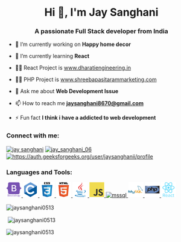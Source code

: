 <h1 align="center">Hi 👋, I'm Jay Sanghani</h1>
<h3 align="center">A passionate Full Stack developer from India</h3>

- 🔭 I’m currently working on **Happy home decor**

- 🌱 I’m currently learning **React**

- 👨‍💻 React Project is www.dharatiengineering.in

- 👨‍💻 PHP Project is www.shreebapasitarammarketing.com

- 💬 Ask me about **Web Development Issue**

- 📫 How to reach me **jaysanghani8670@gmail.com**

- ⚡ Fun fact **I think i have a addicted to web development**

<h3 align="left">Connect with me:</h3>
<p align="left">
<a href="https://fb.com/jay sanghani" target="blank"><img align="center" src="https://raw.githubusercontent.com/rahuldkjain/github-profile-readme-generator/master/src/images/icons/Social/facebook.svg" alt="jay sanghani" height="30" width="40" /></a>
<a href="https://instagram.com/jay_sanghani_06" target="blank"><img align="center" src="https://raw.githubusercontent.com/rahuldkjain/github-profile-readme-generator/master/src/images/icons/Social/instagram.svg" alt="jay_sanghani_06" height="30" width="40" /></a>
<a href="https://auth.geeksforgeeks.org/user/https://auth.geeksforgeeks.org/user/jaysanghanii/profile" target="blank"><img align="center" src="https://raw.githubusercontent.com/rahuldkjain/github-profile-readme-generator/master/src/images/icons/Social/geeks-for-geeks.svg" alt="https://auth.geeksforgeeks.org/user/jaysanghanii/profile" height="30" width="40" /></a>
</p>

<h3 align="left">Languages and Tools:</h3>
<p align="left"> <a href="https://getbootstrap.com" target="_blank" rel="noreferrer"> <img src="https://raw.githubusercontent.com/devicons/devicon/master/icons/bootstrap/bootstrap-plain-wordmark.svg" alt="bootstrap" width="40" height="40"/> </a> <a href="https://www.cprogramming.com/" target="_blank" rel="noreferrer"> <img src="https://raw.githubusercontent.com/devicons/devicon/master/icons/c/c-original.svg" alt="c" width="40" height="40"/> </a> <a href="https://www.w3schools.com/css/" target="_blank" rel="noreferrer"> <img src="https://raw.githubusercontent.com/devicons/devicon/master/icons/css3/css3-original-wordmark.svg" alt="css3" width="40" height="40"/> </a> <a href="https://www.w3.org/html/" target="_blank" rel="noreferrer"> <img src="https://raw.githubusercontent.com/devicons/devicon/master/icons/html5/html5-original-wordmark.svg" alt="html5" width="40" height="40"/> </a> <a href="https://www.java.com" target="_blank" rel="noreferrer"> <img src="https://raw.githubusercontent.com/devicons/devicon/master/icons/java/java-original.svg" alt="java" width="40" height="40"/> </a> <a href="https://developer.mozilla.org/en-US/docs/Web/JavaScript" target="_blank" rel="noreferrer"> <img src="https://raw.githubusercontent.com/devicons/devicon/master/icons/javascript/javascript-original.svg" alt="javascript" width="40" height="40"/> </a> <a href="https://www.microsoft.com/en-us/sql-server" target="_blank" rel="noreferrer"> <img src="https://www.svgrepo.com/show/303229/microsoft-sql-server-logo.svg" alt="mssql" width="40" height="40"/> </a> <a href="https://www.mysql.com/" target="_blank" rel="noreferrer"> <img src="https://raw.githubusercontent.com/devicons/devicon/master/icons/mysql/mysql-original-wordmark.svg" alt="mysql" width="40" height="40"/> </a> <a href="https://www.php.net" target="_blank" rel="noreferrer"> <img src="https://raw.githubusercontent.com/devicons/devicon/master/icons/php/php-original.svg" alt="php" width="40" height="40"/> </a> <a href="https://reactjs.org/" target="_blank" rel="noreferrer"> <img src="https://raw.githubusercontent.com/devicons/devicon/master/icons/react/react-original-wordmark.svg" alt="react" width="40" height="40"/> </a> </p>

<p><img align="center" src="https://github-readme-stats.vercel.app/api/top-langs?username=jaysanghani0513&show_icons=true&locale=en&layout=compact" alt="jaysanghani0513" /></p>

<p>&nbsp;<img align="center" src="https://github-readme-stats.vercel.app/api?username=jaysanghani0513&show_icons=true&theme=dark&locale=en" alt="jaysanghani0513" /></p>

<p><img align="center" src="https://github-readme-streak-stats.herokuapp.com/?user=jaysanghani0513&theme=dark" alt="jaysanghani0513" /></p>
